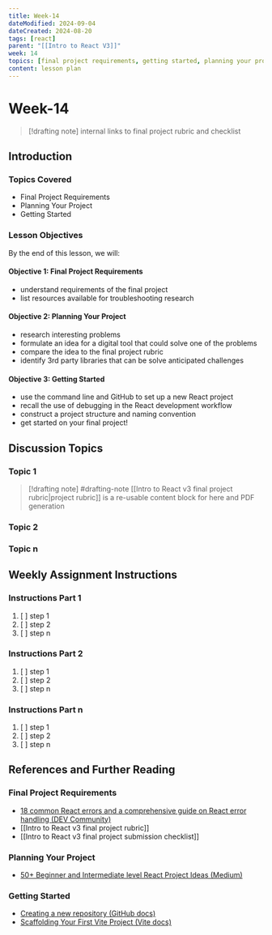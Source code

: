 ```yaml
---
title: Week-14
dateModified: 2024-09-04
dateCreated: 2024-08-20
tags: [react]
parent: "[[Intro to React V3]]"
week: 14
topics: [final project requirements, getting started, planning your project]
content: lesson plan
---
```


# Week-14

> [!drafting note]
> internal links to final project rubric and checklist

## Introduction

### Topics Covered

- Final Project Requirements
- Planning Your Project
- Getting Started

### Lesson Objectives

By the end of this lesson, we will:

#### Objective 1: Final Project Requirements

- understand requirements of the final project
- list resources available for troubleshooting research

#### Objective 2: Planning Your Project

- research interesting problems
- formulate an idea for a digital tool that could solve one of the problems
- compare the idea to the final project rubric
- identify 3rd party libraries that can be solve anticipated challenges

#### Objective 3: Getting Started

- use the command line and GitHub to set up a new React project
- recall the use of debugging in the React development workflow
- construct a project structure and naming convention
- get started on your final project!

## Discussion Topics

### Topic 1

> [!drafting note] #drafting-note
> [[Intro to React v3 final project rubric|project rubric]] is a re-usable content block for here and PDF generation

### Topic 2

### Topic n

## Weekly Assignment Instructions

### Instructions Part 1

 1. [ ] step 1
 2. [ ] step 2
 3. [ ] step n

### Instructions Part 2

 1. [ ] step 1
 2. [ ] step 2
 3. [ ] step n

### Instructions Part n

 1. [ ] step 1
 2. [ ] step 2
 3. [ ] step n

## References and Further Reading

### Final Project Requirements

- [18 common React errors and a comprehensive guide on React error handling (DEV Community)](https://dev.to/zipy/18-common-react-errors-and-a-comprehensive-guide-on-react-error-handling-cm2)
- [[Intro to React v3 final project rubric]]
- [[Intro to React v3 final project submission checklist]]

### Planning Your Project

- [50+ Beginner and Intermediate level React Project Ideas (Medium)](https://medium.com/@rohan.fulzele/50-beginner-and-intermediate-level-react-project-ideas-%EF%B8%8F-809b396faa39)

### Getting Started

- [Creating a new repository (GitHub docs)](https://docs.github.com/en/repositories/creating-and-managing-repositories/creating-a-new-repository)
- [Scaffolding Your First Vite Project (Vite docs)](https://vitejs.dev/guide/#scaffolding-your-first-vite-project)
